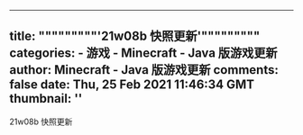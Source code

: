 
---
title: """""""""'21w08b 快照更新'"""""""""
categories: 
    - 游戏
    - Minecraft - Java 版游戏更新
author: Minecraft - Java 版游戏更新
comments: false
date: Thu, 25 Feb 2021 11:46:34 GMT
thumbnail: ''
---

<div>   
21w08b 快照更新  
</div>
            